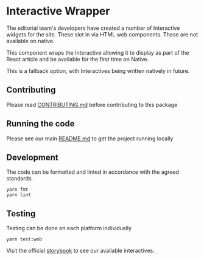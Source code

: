 # Interactive Wrapper

The editorial team's developers have created a number of Interactive widgets for
the site. These slot in via HTML web components. These are not available on
native.

This component wraps the Interactive allowing it to display as part of the React
article and be available for the first time on Native.

This is a fallback option, with Interactives being written natively in future.

## Contributing

Please read [CONTRIBUTING.md](./CONTRIBUTING.md) before contributing to this
package

## Running the code

Please see our main [README.md](../README.md) to get the project running locally

## Development

The code can be formatted and linted in accordance with the agreed standards.

```
yarn fmt
yarn lint
```

## Testing

Testing can be done on each platform individually

```
yarn test:web
```

Visit the official
[storybook](http://components.thetimes.co.uk/?knob-Size%20of%20ad%20placeholder%3A=default&knob-Interactive=chapterHeading&knob-Interactive%20Wrapper=chapterHeading&selectedKind=Primitives%2FInteractive%20Wrapper&selectedStory=Interactive%20Wrapper&full=0&addons=1&stories=1&panelRight=0&addonPanel=storybooks%2Fstorybook-addon-knobs)
to see our available interactives.
